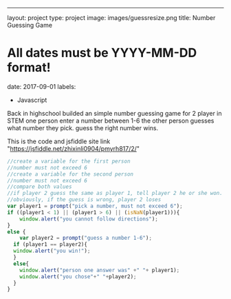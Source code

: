 ---
layout: project
type: project
image: images/guessresize.png
title: Number Guessing Game
# All dates must be YYYY-MM-DD format!
date: 2017-09-01
labels:
  - Javascript

Back in highschool builded an simple number guessing game for 2 player in STEM
one person enter a number between 1-6
the other person guesses what number they pick. 
guess the right number wins.

This is the code and jsfiddle site link
"https://jsfiddle.net/zhixinli0904/pmyrh817/2/"
```js
//create a variable for the first person
//number must not exceed 6
//create a variable for the second person
//number must not exceed 6
//compare both values
//if player 2 guess the same as player 1, tell player 2 he or she won.
//obviously, if the guess is wrong, player 2 loses
var player1 = prompt("pick a number, must not exceed 6");
if ((player1 < 1) || (player1 > 6) || (isNaN(player1))){
	window.alert("you cannot follow directions");
}
else {
	var player2 = prompt("guess a number 1-6");
  if (player1 == player2){
  window.alert("you win!");
  }
  else{
  	window.alert("person one answer was" +" "+ player1);
    window.alert("you chose"+" "+player2);
  }
}
```


